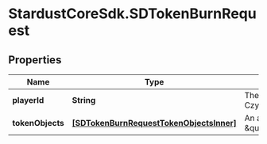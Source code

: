 # StardustCoreSdk.SDTokenBurnRequest

## Properties

Name | Type | Description | Notes
------------ | ------------- | ------------- | -------------
**playerId** | **String** | The Player&#39;s id, can be found with Player/getId(s). (ex. CzySggxVQz51jciGRFDY7d5BER2fav6TNEnPGjusPJPd) | 
**tokenObjects** | [**[SDTokenBurnRequestTokenObjectsInner]**](SDTokenBurnRequestTokenObjectsInner.md) | An an array of objects to burn (ex. [{tokenId: 5, amount: \&quot;6\&quot;}]) | 


